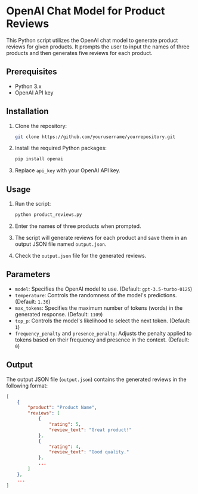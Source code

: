 # OpenAI Chat Model for Product Reviews

This Python script utilizes the OpenAI chat model to generate product reviews for given products. It prompts the user to input the names of three products and then generates five reviews for each product.

## Prerequisites

- Python 3.x
- OpenAI API key

## Installation

1. Clone the repository:

    ```bash
    git clone https://github.com/yourusername/yourrepository.git
    ```

2. Install the required Python packages:

    ```bash
    pip install openai
    ```

3. Replace `api_key` with your OpenAI API key.

## Usage

1. Run the script:

    ```bash
    python product_reviews.py
    ```

2. Enter the names of three products when prompted.

3. The script will generate reviews for each product and save them in an output JSON file named `output.json`.

4. Check the `output.json` file for the generated reviews.

## Parameters

- `model`: Specifies the OpenAI model to use. (Default: `gpt-3.5-turbo-0125`)
- `temperature`: Controls the randomness of the model's predictions. (Default: `1.36`)
- `max_tokens`: Specifies the maximum number of tokens (words) in the generated response. (Default: `1109`)
- `top_p`: Controls the model's likelihood to select the next token. (Default: `1`)
- `frequency_penalty` and `presence_penalty`: Adjusts the penalty applied to tokens based on their frequency and presence in the context. (Default: `0`)

## Output

The output JSON file (`output.json`) contains the generated reviews in the following format:

```json
[
    {
        "product": "Product Name",
        "reviews": [
            {
                "rating": 5,
                "review_text": "Great product!"
            },
            {
                "rating": 4,
                "review_text": "Good quality."
            },
            ...
        ]
    },
    ...
]
